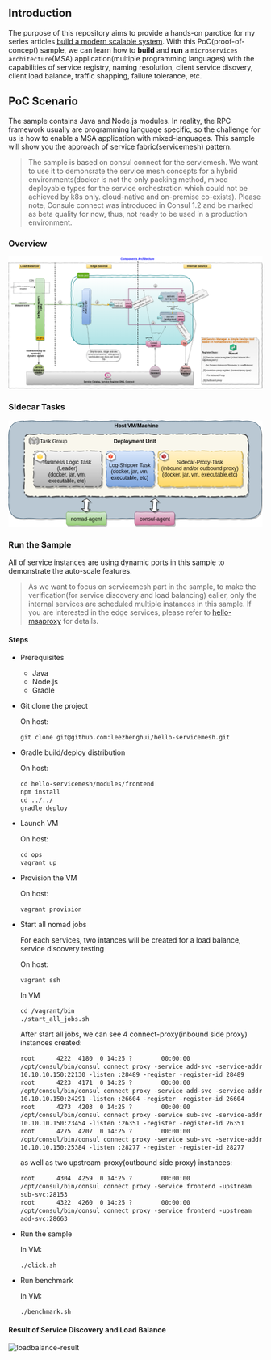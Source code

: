 ## Introduction

The purpose of this repository aims to provide a hands-on parctice for my series articles [build a modern scalable system](https://leezhenghui.github.io/microservices/2018/11/20/build-a-scalable-system-practice-on-service-mesh-consul-builtin-proxy.html). With this PoC(proof-of-concept) sample, we can learn  how to **build** and **run** a `microservices architecture`(MSA) application(multiple programming languages) with the capabilities of service registry, naming resolution, client service disovery, client load balance, traffic shapping, failure tolerance, etc. 

## PoC Scenario 

The sample contains Java and Node.js modules. In reality, the RPC framework usually are programming language specific, so the challenge for us is how to enable a MSA application with mixed-languages. This sample will show you the approach of service fabric(servicemesh) pattern.

>
> The sample is based on consul connect for the serviemesh. We want to use it to demonsrate the service mesh concepts for a hybrid environments(docker is not the only packing method, mixed deployable types for the service orchestration which could not be achieved by k8s only. cloud-native and on-premise co-exists). Please note, Consule connect was introduced in Consul 1.2 and be marked as beta quality for now, thus, not ready to be used in a production environment.

### Overview

![PoC Scenario Overview](./docs/architecture-servicemesh-components.png)

### Sidecar Tasks 

![Sidecar Pattern](./docs/architecture-sidecar-proxy-with-taskgroup.png)

### Run the Sample 

All of service instances are using dynamic ports in this sample to demonstrate the auto-scale features. 

> 
> As we want to focus on servicemesh part in the sample, to make the verification(for service discovery and load balancing) ealier, only the internal services are scheduled multiple instances in this sample. If you are interested in the edge services, please refer to [hello-msaproxy](https://github.com/leezhenghui/hello-msaproxy) for details.

#### Steps

- Prerequisites 
  - Java
  - Node.js
  - Gradle

- Git clone the project

	On host:
  ```shell
  git clone git@github.com:leezhenghui/hello-servicemesh.git
  ```

- Gradle build/deploy distribution
  
  On host:
  ```shell
  cd hello-servicemesh/modules/frontend
  npm install
  cd ../../
  gradle deploy 
  ```

- Launch VM 
  
	On host:
	```shell
	cd ops
	vagrant up
  ```

- Provision the VM 
  
	On host:
	```shell
	vagrant provision 
  ```

- Start all nomad jobs 

  For each services, two intances will be created for a load balance, service discovery testing
  
	On host:

	```shell
  vagrant ssh
  ```

	In VM
	```shell
	cd /vagrant/bin
	./start_all_jobs.sh
	```

  After start all jobs, we can see 4 connect-proxy(inbound side proxy) instances created:
	```shell
	root      4222  4180  0 14:25 ?        00:00:00 /opt/consul/bin/consul connect proxy -service add-svc -service-addr 10.10.10.150:22130 -listen :28489 -register -register-id 28489
	root      4223  4171  0 14:25 ?        00:00:00 /opt/consul/bin/consul connect proxy -service add-svc -service-addr 10.10.10.150:24291 -listen :26604 -register -register-id 26604
	root      4273  4203  0 14:25 ?        00:00:00 /opt/consul/bin/consul connect proxy -service sub-svc -service-addr 10.10.10.150:23454 -listen :26351 -register -register-id 26351
	root      4275  4207  0 14:25 ?        00:00:00 /opt/consul/bin/consul connect proxy -service sub-svc -service-addr 10.10.10.150:25384 -listen :28277 -register -register-id 28277
	```

	as well as two upstream-proxy(outbound side proxy) instances:
	```shell
	root      4304  4259  0 14:25 ?        00:00:00 /opt/consul/bin/consul connect proxy -service frontend -upstream sub-svc:28153
	root      4322  4260  0 14:25 ?        00:00:00 /opt/consul/bin/consul connect proxy -service frontend -upstream add-svc:28663
	```

- Run the sample 

  In VM:
	```shell
	./click.sh
  ```

- Run benchmark 

  In VM:
	```shell
	./benchmark.sh
  ```

#### Result of Service Discovery and Load Balance

![loadbalance-result](./docs/loadbalance-result.png)
